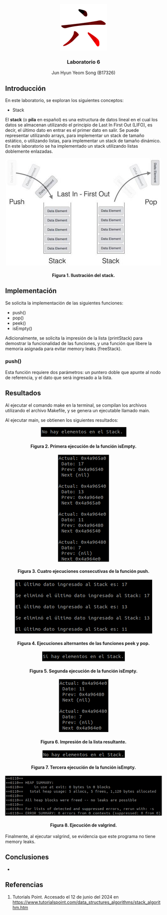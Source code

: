 <div align="center">
  <a href="https://github.com/junyeom/IE-0117">
    <img src="images/six.png" alt="Programación" width="150" height="150">
  </a>

  <h3 align="center">Laboratorio 6</h3>

  <p align="center">
    Jun Hyun Yeom Song (B17326)
  </p>
</div>

## Introducción

En este laboratorio, se exploran los siguientes conceptos:

* Stack

El **stack** (o **pila** en español) es una estructura de datos lineal en el cual los datos se almacenan utilizando el principio de Last In First Out (LIFO), es decir, el último dato en entrar es el primer dato en salir. Se puede representar utilizando arrays, para implementar un stack de tamaño estático, o utilizando listas, para implementar un stack de tamaño dinámico. En este laboratorio se ha implementado un stack utilizando listas doblemente enlazadas.

<div align="center">
  <img src="images/stack.jpg">
  <h4 align="center">Figura 1. Ilustración del stack.</h4>
</div>

## Implementación

Se solicita la implementación de las siguientes funciones:

* push()
* pop()
* peek()
* isEmpty()

Adicionalmente, se solicita la impresión de la lista (printStack) para demostrar la funcionalidad de las funciones, y una función que libere la memoria asignada para evitar memory leaks (freeStack).

### push()

Esta función requiere dos parámetros: un puntero doble que apunte al nodo de referencia, y el dato que será ingresado a la lista.

## Resultados

Al ejecutar el comando make en la terminal, se compilan los archivos utilizando el archivo Makefile, y se genera un ejecutable llamado main.

Al ejecutar main, se obtienen los siguientes resultados:

<div align="center">
  <img src="images/2.png">
  <h4 align="center">Figura 2. Primera ejecución de la función isEmpty.</h4>
</div>

<div align="center">
  <img src="images/3.png">
  <h4 align="center">Figura 3. Cuatro ejecuciones consecutivas de la función push.</h4>
</div>

<div align="center">
  <img src="images/4.png">
  <h4 align="center">Figura 4. Ejecuciones alternantes de las funciones peek y pop.</h4>
</div>

<div align="center">
  <img src="images/5.png">
  <h4 align="center">Figura 5. Segunda ejecución de la función isEmpty.</h4>
</div>

<div align="center">
  <img src="images/6.png">
  <h4 align="center">Figura 6. Impresión de la lista resultante.</h4>
</div>

<div align="center">
  <img src="images/7.png">
  <h4 align="center">Figura 7. Tercera ejecución de la función isEmpty.</h4>
</div>

<div align="center">
  <img src="images/8.png">
  <h4 align="center">Figura 8. Ejecución de valgrind.</h4>
</div>

Finalmente, al ejecutar valgrind, se evidencia que este programa no tiene memory leaks.

## Conclusiones

* 

## Referencias

1. Tutorials Point. Accesado el 12 de junio del 2024 en https://www.tutorialspoint.com/data_structures_algorithms/stack_algorithm.htm
